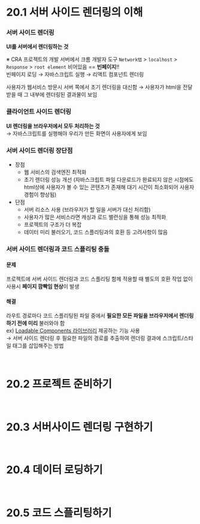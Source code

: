 # 20.1 서버 사이드 렌더링의 이해

### 서버 사이드 렌더링
**UI를 서버에서 렌더링하는 것**     

※ CRA 프로젝트의 개발 서버에서 크롬 개발자 도구 `Network탭` > `localhost` > `Response` > `root element` 비어있음 == **빈페이지**!!    
빈페이지 로딩 → 자바스크립트 실행 → 리액트 컴포넌트 렌더링     

사용자가 웹서비스 방문시 서버 쪽에서 초기 렌더링을 대신함 → 사용자가 html을 전달받을 때 그 내부에 렌더링된 결과물이 보임      


### 클라이언트 사이드 렌더링
**UI 렌더링을 브라우저에서 모두 처리하는 것**     
→ 자바스크립트를 실행해야 우리가 만든 화면이 사용자에게 보임



### 서버 사이드 렌더링 장단점
- 장점
  - 웹 서비스의 검색엔진 최적화
  - 초기 렌더링 성능 개선 (자바스크립트 파일 다운로드가 완료되지 않은 시점에도 html상에 사용자가 볼 수 있는 콘텐츠가 존재해 대기 시간이 최소화되어 사용자 경험이 향상됨)
- 단점
  - 서버 리소스 사용 (브라우저가 할 일을 서버가 대신 처리함)
  - 사용자가 많은 서비스라면 캐싱과 로드 밸런싱을 통해 성능 최적화
  - 프로젝트의 구조가 더 복잡
  - 데이터 미리 불러오기, 코드 스플리팅과의 호환 등 고려사항이 많음

### 서버 사이드 렌더링과 코드 스플리팅 충돌
#### 문제 
프로젝트에 서버 사이드 렌더링과 코드 스플리팅 함께 적용할 때 별도의 호환 작업 없이 사용시 **페이지 깜빡임 현상**이 발생

#### 해결
라우트 경로마다 코드 스플리팅된 파일 중에서 **필요한 모든 파일을 브라우저에서 렌더링하기 전에 미리** 불러와야 함    
ex) [Loadable Components 라이브러리](https://github.com/seoyeonko/TIL/blob/main/React/%EB%A6%AC%EC%95%A1%ED%8A%B8%EB%A5%BC%20%EB%8B%A4%EB%A3%A8%EB%8A%94%20%EA%B8%B0%EC%88%A0/Ch19_%EC%BD%94%EB%93%9C_%EC%8A%A4%ED%94%8C%EB%A6%AC%ED%8C%85.md#loadable-components) 
제공하는 기능 사용     
  → 서버 사이드 렌더링 후 필요한 파일의 경로를 추출하여 렌더링 결과에 스크립트/스타일 태그를 삽입해주는 방법  

<br>

# 20.2 프로젝트 준비하기











<br>

# 20.3 서버사이드 렌더링 구현하기











<br>

# 20.4 데이터 로딩하기










<br>

# 20.5 코드 스플리팅하기 
























